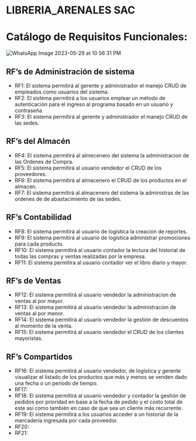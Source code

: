 # LIBRERIA_ARENALES SAC

# Catálogo de Requisitos Funcionales:
![WhatsApp Image 2023-05-29 at 10 56 31 PM](https://github.com/Duvet05/LIBRERIA_ARENALES/assets/69012359/b95f747f-8075-43c4-af08-dcab2bea094a)

## RF’s de Administración de sistema
- RF1: El sistema permitirá al gerente y administrador el manejo CRUD de empleados como usuarios del sistema.
- RF2: El sistema permitirá a los usuarios emplear un método de autenticación para el ingreso al programa basado en un usuario y contraseña. 
- RF3: El sistema permitirá al gerente y administrador el manejo  CRUD de las sedes.

## RF’s del Almacén
- RF4: El sistema permitirá al almecenero del sistema la administracion de las Ordenes de Compra.
- RF5: El sistema permitirá al usuario vendedor el CRUD de los proveedores.
- RF6: El sistema permitirá al almacenero el CRUD de los productos en el almacen.
- RF7: El sistema permitirá al almacenero del sistema la administras de las ordenes de de abastacimiento de las sedes.

## RF’s Contabilidad
- RF8: El sistema permitirá al usuario de logística la creacion de reportes.
- RF9: El sistema permitirá al usuario de logística administrar promociones para cada producto.
- RF10: El sistema permitirá al usuario contador la lectura del historial de todas las compras y ventas realizadas por la empresa.
- RF11: El sistema permitira al usuario contador ver el libro diario y mayor.

## RF’s de Ventas
- RF12: El sistema permitirá al usuario vendedor la administracion de ventas al por mayor. 
- RF13: El sistema permitirá al usuario vendedor la administracion de ventas al por menor.
- RF14: El sistema permitirá al usuario vendedor la gestión de descuentos al momento de la venta.
- RF15: El sistema permitirá al usuario vendedor el CRUD de los clientes mayoristas.

## RF’s Compartidos
- RF16: El sistema permitirá al usuario vendedor, de logística y gerente visualizar el listado de los productos que más y menos se venden dado una fecha o un periodo de tiempo.
- RF17:
- RF18: El sistema permitirá al usuario vendedor y contador la gestión de pedidos por prioridad en base a la fecha de pedido y el costo total de este así como también en caso de que sea un cliente más recurrente.
- RF19: El sistema permitirá a los usuarios acceder a un historial de la mercadería ingresada por cada proveedor.
- RF20:
- RF21:







